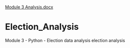 [Module 3 Analysis.docx](https://github.com/AlexanderP05/Election_Analysis/files/7149829/Module.3.Analysis.docx)

# Election_Analysis
Module 3 - Python - Election data analysis
election analysis
